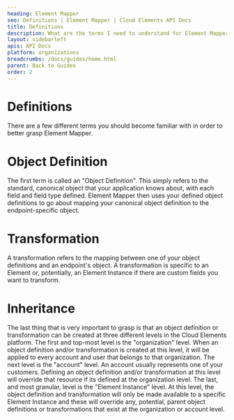 ```yaml
---
heading: Element Mapper
seo: Definitions | Element Mapper | Cloud Elements API Docs
title: Definitions
description: What are the terms I need to understand for Element Mapper?
layout: sidebarleft
apis: API Docs
platform: organizations
breadcrumbs: /docs/guides/home.html
parent: Back to Guides
order: 2
---
```


# Definitions
There are a few different terms you should become familiar with in order to better grasp Element Mapper.

# Object Definition
The first term is called an "Object Definition".  This simply refers to the standard, canonical object that your application knows about, with each field and field type defined.  Element Mapper then uses your defined object definitions to go about mapping your canonical object definition to the endpoint-specific object.

# Transformation
A transformation refers to the mapping between one of your object definitions and an endpoint's object.  A transformation is specific to an Element or, potentially, an Element Instance if there are custom fields you want to transform.

# Inheritance
The last thing that is very important to grasp is that an object definition or transformation can be created at three different levels in the Cloud Elements platform.  The first and top-most level is the "organization" level.  When an object definition and/or transformation is created at this level, it will be applied to every account and user that belongs to that organization.  The next level is the "account" level.  An account usually represents one of your customers.  Defining an object definition and/or transformation at this level will override that resource if its defined at the organization level.  The last, and most granular, level is the "Element Instance" level.  At this level, the object definition and transformation will only be made available to a specific Element Instance and these will override any, potential, parent object definitions or transformations that exist at the organization or account level.
